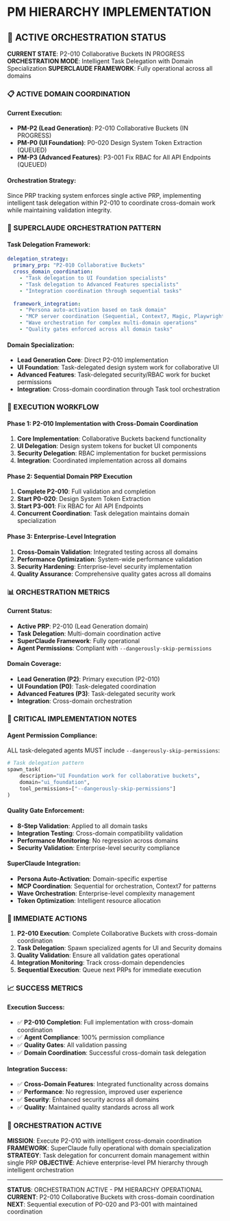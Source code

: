 # PM HIERARCHY IMPLEMENTATION

## 🚀 ACTIVE ORCHESTRATION STATUS

**CURRENT STATE**: P2-010 Collaborative Buckets IN PROGRESS
**ORCHESTRATION MODE**: Intelligent Task Delegation with Domain Specialization
**SUPERCLAUDE FRAMEWORK**: Fully operational across all domains

### 📋 ACTIVE DOMAIN COORDINATION

#### **Current Execution**:
- **PM-P2 (Lead Generation)**: P2-010 Collaborative Buckets (IN PROGRESS)
- **PM-P0 (UI Foundation)**: P0-020 Design System Token Extraction (QUEUED)
- **PM-P3 (Advanced Features)**: P3-001 Fix RBAC for All API Endpoints (QUEUED)

#### **Orchestration Strategy**:
Since PRP tracking system enforces single active PRP, implementing intelligent task delegation within P2-010 to coordinate cross-domain work while maintaining validation integrity.

### 🧠 SUPERCLAUDE ORCHESTRATION PATTERN

#### **Task Delegation Framework**:
```yaml
delegation_strategy:
  primary_prp: "P2-010 Collaborative Buckets"
  cross_domain_coordination:
    - "Task delegation to UI Foundation specialists"
    - "Task delegation to Advanced Features specialists"
    - "Integration coordination through sequential tasks"
  
  framework_integration:
    - "Persona auto-activation based on task domain"
    - "MCP server coordination (Sequential, Context7, Magic, Playwright)"
    - "Wave orchestration for complex multi-domain operations"
    - "Quality gates enforced across all domain tasks"
```

#### **Domain Specialization**:
- **Lead Generation Core**: Direct P2-010 implementation
- **UI Foundation**: Task-delegated design system work for collaborative UI
- **Advanced Features**: Task-delegated security/RBAC work for bucket permissions
- **Integration**: Cross-domain coordination through Task tool orchestration

### 🔄 EXECUTION WORKFLOW

#### **Phase 1: P2-010 Implementation with Cross-Domain Coordination**
1. **Core Implementation**: Collaborative Buckets backend functionality
2. **UI Delegation**: Design system tokens for bucket UI components
3. **Security Delegation**: RBAC implementation for bucket permissions
4. **Integration**: Coordinated implementation across all domains

#### **Phase 2: Sequential Domain PRP Execution**
1. **Complete P2-010**: Full validation and completion
2. **Start P0-020**: Design System Token Extraction
3. **Start P3-001**: Fix RBAC for All API Endpoints
4. **Concurrent Coordination**: Task delegation maintains domain specialization

#### **Phase 3: Enterprise-Level Integration**
1. **Cross-Domain Validation**: Integrated testing across all domains
2. **Performance Optimization**: System-wide performance validation
3. **Security Hardening**: Enterprise-level security implementation
4. **Quality Assurance**: Comprehensive quality gates across all domains

### 📊 ORCHESTRATION METRICS

#### **Current Status**:
- **Active PRP**: P2-010 (Lead Generation domain)
- **Task Delegation**: Multi-domain coordination active
- **SuperClaude Framework**: Fully operational
- **Agent Permissions**: Compliant with `--dangerously-skip-permissions`

#### **Domain Coverage**:
- **Lead Generation (P2)**: Primary execution (P2-010)
- **UI Foundation (P0)**: Task-delegated coordination
- **Advanced Features (P3)**: Task-delegated security work
- **Integration**: Cross-domain orchestration

### 🚨 CRITICAL IMPLEMENTATION NOTES

#### **Agent Permission Compliance**:
ALL task-delegated agents MUST include `--dangerously-skip-permissions`:
```python
# Task delegation pattern
spawn_task(
    description="UI Foundation work for collaborative buckets",
    domain="ui_foundation",
    tool_permissions=["--dangerously-skip-permissions"]
)
```

#### **Quality Gate Enforcement**:
- **8-Step Validation**: Applied to all domain tasks
- **Integration Testing**: Cross-domain compatibility validation
- **Performance Monitoring**: No regression across domains
- **Security Validation**: Enterprise-level security compliance

#### **SuperClaude Integration**:
- **Persona Auto-Activation**: Domain-specific expertise
- **MCP Coordination**: Sequential for orchestration, Context7 for patterns
- **Wave Orchestration**: Enterprise-level complexity management
- **Token Optimization**: Intelligent resource allocation

### 🎯 IMMEDIATE ACTIONS

1. **P2-010 Execution**: Complete Collaborative Buckets with cross-domain coordination
2. **Task Delegation**: Spawn specialized agents for UI and Security domains
3. **Quality Validation**: Ensure all validation gates operational
4. **Integration Monitoring**: Track cross-domain dependencies
5. **Sequential Execution**: Queue next PRPs for immediate execution

### 📈 SUCCESS METRICS

#### **Execution Success**:
- ✅ **P2-010 Completion**: Full implementation with cross-domain coordination
- ✅ **Agent Compliance**: 100% permission compliance
- ✅ **Quality Gates**: All validation passing
- ✅ **Domain Coordination**: Successful cross-domain task delegation

#### **Integration Success**:
- ✅ **Cross-Domain Features**: Integrated functionality across domains
- ✅ **Performance**: No regression, improved user experience
- ✅ **Security**: Enhanced security across all domains
- ✅ **Quality**: Maintained quality standards across all work

### 🚀 ORCHESTRATION ACTIVE

**MISSION**: Execute P2-010 with intelligent cross-domain coordination
**FRAMEWORK**: SuperClaude fully operational with domain specialization
**STRATEGY**: Task delegation for concurrent domain management within single PRP
**OBJECTIVE**: Achieve enterprise-level PM hierarchy through intelligent orchestration

---

**STATUS**: ORCHESTRATION ACTIVE - PM HIERARCHY OPERATIONAL
**CURRENT**: P2-010 Collaborative Buckets with cross-domain coordination
**NEXT**: Sequential execution of P0-020 and P3-001 with maintained coordination